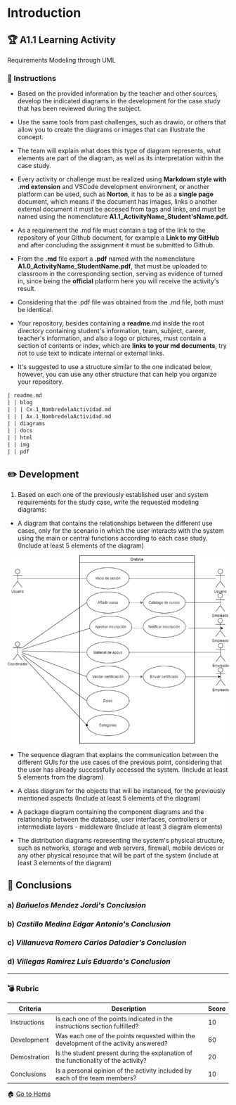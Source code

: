 # Introduction

## :trophy: A1.1 Learning Activity
Requirements Modeling through UML

### :blue_book: Instructions

* Based on the provided information by the teacher and other sources, develop the indicated diagrams in the development for the case study that has been reviewed during the subject.

* Use the same tools from past challenges, such as drawio, or others that allow you to create the
diagrams or images that can illustrate the concept.

* The team will explain what does this type of diagram represents, what elements are part of the diagram, as well as its interpretation within the case study.

* Every activity or challenge must be realized using **Markdown style with .md extension** and VSCode development environment, or another platform can be used, such as **Norton**, it has to be as a **single page** document, which means if the document has images, links o another external document it must be accesed from tags and links, and must be named using the nomenclature **A1.1_ActivityName_Student'sName.pdf.**

* As a requirement the .md file must contain a tag of the link to the repository of your Github document, for example a **Link to my GitHub** and after concluding the assignment it must be submitted to Github.

* From the **.md** file export a **.pdf** named with the nomenclature **A1.0_ActivityName_StudentName.pdf**, that must be uploaded to classroom in the corresponding section, serving as evidence of turned in, since being the **official** platform here you will receive the activity's result.

* Considering that the .pdf file was obtained from the .md file, both must be identical.

* Your repository, besides containing a **readme**.md inside the root directory containing student's information, team, subject, career, teacher's information, and also a logo or pictures, must contain a section of contents or index, which are **links to your md documents**, try not to use text to indicate internal or external links.

* It's suggested to use a structure similar to the one indicated below, however, you can use any other structure that can help you organize your repository.

~~~
| readme.md
| | blog
| | | Cx.1_NombredelaActividad.md
| | | Ax.1_NombredelaActividad.md
| | diagrams
| | docs
| | html
| | img
| | pdf
~~~

## :pencil2: Development

1. Based on each one of the previously established user and system requirements for the study case, write the requested modeling diagrams:

* A diagram that contains the relationships between the different use cases, only for the scenario in which the user interacts with the system using the main or central functions according to each case study. (Include at least 5 elements of the diagram)
<img src="https://raw.githubusercontent.com/CarlosVillanueva1721/Analisis-avanzado-de-software/main/img/casosdeuso.png">

* The sequence diagram that explains the communication between the different GUIs for the use cases of the previous point, considering that the user has already successfully accessed the system. (Include at least 5 elements from the diagram)


* A class diagram for the objects that will be instanced, for the previously mentioned aspects (Include at least 5 elements of the diagram)


* A package diagram containing the component diagrams and the relationship between the database, user interfaces, controllers or intermediate layers - middleware (Include at least 3 diagram elements)


* The distribution diagrams representing the system's physical structure, such as networks, storage and web servers, firewall, mobile devices or any other physical resource that will be part of the system (include at least 3 elements of the diagram)




## :paperclip: Conclusions

### a) *Bañuelos Mendez Jordi's Conclusion*



### b) *Castillo Medina Edgar Antonio's Conclusion*



### c) *Villanueva Romero Carlos Daladier's Conclusion*



### d) *Villegas Ramirez Luis Eduardo's Conclusion*


___

### :bomb: Rubric

| Criteria | Description | Score |
| ------------- | -------------------------------------------------------------------------------------------- | ------- |
| Instructions | Is each one of the points indicated in the instructions section fulfilled? | 10 |
| Development | Was each one of the points requested within the development of the activity answered? | 60 |
| Demostration | Is the student present during the explanation of the functionality of the activity? | 20 |
| Conclusions | Is a personal opinion of the activity included by each of the team members? | 10 |

:house: [Go to Home](https://github.com/BanuelosMendezJordi/Analisis_Avanzado_17212330 "Github")